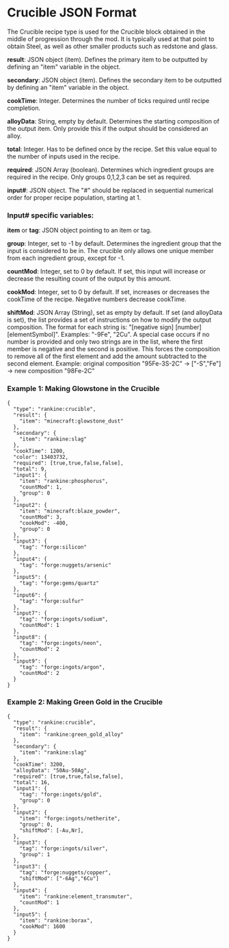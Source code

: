 # Crucible JSON Format

The Crucible recipe type is used for the Crucible block obtained in the middle of progression through the mod. It is typically used at that point to obtain Steel, as well as other smaller products such as redstone and glass.

**result**: JSON object (item). Defines the primary item to be outputted by defining an "item" variable in the object.

**secondary**: JSON object (item). Defines the secondary item to be outputted by defining an "item" variable in the object.

**cookTime**: Integer. Determines the number of ticks required until recipe completion.

**alloyData**: String, empty by default. Determines the starting composition of the output item. Only provide this if the output should be considered an alloy.

**total**: Integer. Has to be defined once by the recipe. Set this value equal to the number of inputs used in the recipe.

**required**: JSON Array (boolean). Determines which ingredient groups are required in the recipe. Only groups 0,1,2,3 can be set as required.

**input#**: JSON object. The "#" should be replaced in sequential numerical order for proper recipe population, starting at 1.  

### Input# specific variables:

**item** or **tag**: JSON object pointing to an item or tag.

**group**: Integer, set to -1 by default. Determines the ingredient group that the input is considered to be in. The crucible only allows one unique member from each ingredient group, except for -1. 

**countMod**: Integer, set to 0 by default. If set, this input will increase or decrease the resulting count of the output by this amount.

**cookMod**: Integer, set to 0 by default. If set, increases or decreases the cookTime of the recipe. Negative numbers decrease cookTime.

**shiftMod**: JSON Array (String), set as empty by default. If set (and alloyData is set), the list provides a set of instructions on how to modify the output composition. The format for each string is: "[negative sign] [number] [elementSymbol]". Examples: "-9Fe", "2Cu".
A special case occurs if no number is provided and only two strings are in the list, where the first member is negative and the second is positive.
This forces the composition to remove all of the first element and add the amount subtracted to the second element.
Example: original composition "95Fe-3S-2C" -> ["-S","Fe"] -> new composition "98Fe-2C"

### Example 1: Making Glowstone in the Crucible
```
{
  "type": "rankine:crucible",
  "result": {
    "item": "minecraft:glowstone_dust"
  },
  "secondary": {
    "item": "rankine:slag"
  },
  "cookTime": 1200,
  "color": 13403732,
  "required": [true,true,false,false],
  "total": 9,
  "input1": {
    "item": "rankine:phosphorus",
    "countMod": 1,
    "group": 0
  },
  "input2": {
    "item": "minecraft:blaze_powder",
    "countMod": 3,
    "cookMod": -400,
    "group": 0
  },
  "input3": {
    "tag": "forge:silicon"
  },
  "input4": {
    "tag": "forge:nuggets/arsenic"
  },
  "input5": {
    "tag": "forge:gems/quartz"
  },
  "input6": {
    "tag": "forge:sulfur"
  },
  "input7": {
    "tag": "forge:ingots/sodium",
    "countMod": 1
  },
  "input8": {
    "tag": "forge:ingots/neon",
    "countMod": 2
  },
  "input9": {
    "tag": "forge:ingots/argon",
    "countMod": 2
  }
}
```

### Example 2: Making Green Gold in the Crucible
``` 
{
  "type": "rankine:crucible",
  "result": {
    "item": "rankine:green_gold_alloy"
  },
  "secondary": {
    "item": "rankine:slag"
  },
  "cookTime": 3200,
  "alloyData": "50Au-50Ag",
  "required": [true,true,false,false],
  "total": 16,
  "input1": {
    "tag": "forge:ingots/gold",
    "group": 0
  },
  "input2": {
    "item": "forge:ingots/netherite",
    "group": 0,
    "shiftMod": [-Au,Nr],
  },
  "input3": {
    "tag": "forge:ingots/silver",
    "group": 1
  },
  "input3": {
    "tag": "forge:nuggets/copper",
    "shiftMod": ["-6Ag","6Cu"]
  },
  "input4": {
    "item": "rankine:element_transmuter",
    "countMod": 1
  },
  "input5": {
    "item": "rankine:borax",
    "cookMod": 1600
  }
}
```

 